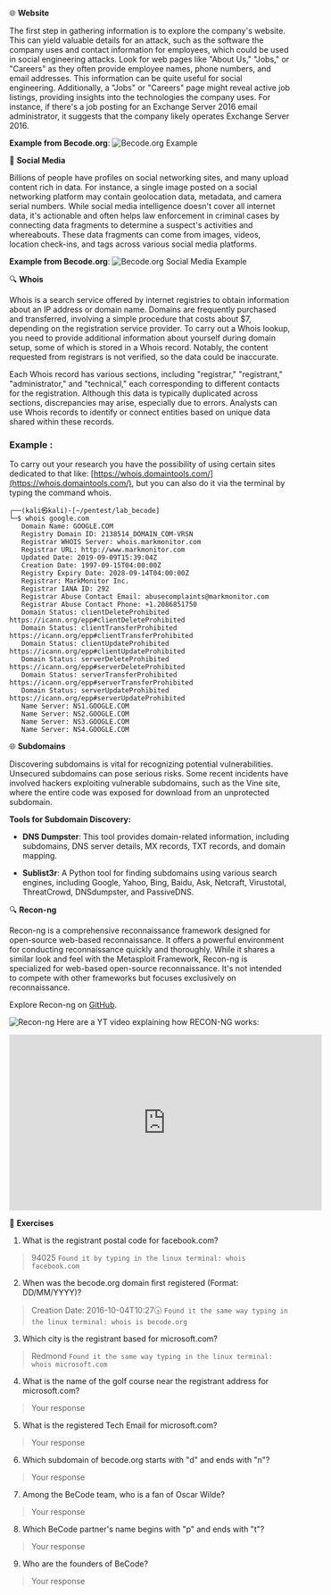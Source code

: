 🌐 **Website**

The first step in gathering information is to explore the company's website. This can yield valuable details for an attack, such as the software the company uses and contact information for employees, which could be used in social engineering attacks. Look for web pages like "About Us," "Jobs," or "Careers" as they often provide employee names, phone numbers, and email addresses. This information can be quite useful for social engineering. Additionally, a "Jobs" or "Careers" page might reveal active job listings, providing insights into the technologies the company uses. For instance, if there's a job posting for an Exchange Server 2016 email administrator, it suggests that the company likely operates Exchange Server 2016.

**Example from Becode.org**:
![Becode.org Example](https://media.discordapp.net/attachments/745925345802190969/983709377439600650/unknown.png?width=955&height=556)

📱 **Social Media**

Billions of people have profiles on social networking sites, and many upload content rich in data. For instance, a single image posted on a social networking platform may contain geolocation data, metadata, and camera serial numbers. While social media intelligence doesn't cover all internet data, it's actionable and often helps law enforcement in criminal cases by connecting data fragments to determine a suspect's activities and whereabouts. These data fragments can come from images, videos, location check-ins, and tags across various social media platforms.

**Example from Becode.org**:
![Becode.org Social Media Example](https://media.discordapp.net/attachments/745925345802190969/983710396156358706/unknown.png?width=808&height=556)

🔍 **Whois**

Whois is a search service offered by internet registries to obtain information about an IP address or domain name. Domains are frequently purchased and transferred, involving a simple procedure that costs about $7, depending on the registration service provider. To carry out a Whois lookup, you need to provide additional information about yourself during domain setup, some of which is stored in a Whois record. Notably, the content requested from registrars is not verified, so the data could be inaccurate.

Each Whois record has various sections, including "registrar," "registrant," "administrator," and "technical," each corresponding to different contacts for the registration. Although this data is typically duplicated across sections, discrepancies may arise, especially due to errors. Analysts can use Whois records to identify or connect entities based on unique data shared within these records.

### Example :

To carry out your research you have the possibility of using certain sites dedicated to that like: [https://whois.domaintools.com/](https://whois.domaintools.com/), but you can also do it via the terminal by typing the command whois.

```
┌──(kali㉿kali)-[~/pentest/lab_becode]
└─$ whois google.com
   Domain Name: GOOGLE.COM
   Registry Domain ID: 2138514_DOMAIN_COM-VRSN
   Registrar WHOIS Server: whois.markmonitor.com
   Registrar URL: http://www.markmonitor.com
   Updated Date: 2019-09-09T15:39:04Z
   Creation Date: 1997-09-15T04:00:00Z
   Registry Expiry Date: 2028-09-14T04:00:00Z
   Registrar: MarkMonitor Inc.
   Registrar IANA ID: 292
   Registrar Abuse Contact Email: abusecomplaints@markmonitor.com
   Registrar Abuse Contact Phone: +1.2086851750
   Domain Status: clientDeleteProhibited https://icann.org/epp#clientDeleteProhibited
   Domain Status: clientTransferProhibited https://icann.org/epp#clientTransferProhibited
   Domain Status: clientUpdateProhibited https://icann.org/epp#clientUpdateProhibited
   Domain Status: serverDeleteProhibited https://icann.org/epp#serverDeleteProhibited
   Domain Status: serverTransferProhibited https://icann.org/epp#serverTransferProhibited
   Domain Status: serverUpdateProhibited https://icann.org/epp#serverUpdateProhibited
   Name Server: NS1.GOOGLE.COM
   Name Server: NS2.GOOGLE.COM
   Name Server: NS3.GOOGLE.COM
   Name Server: NS4.GOOGLE.COM
```

🌐 **Subdomains**

Discovering subdomains is vital for recognizing potential vulnerabilities. Unsecured subdomains can pose serious risks. Some recent incidents have involved hackers exploiting vulnerable subdomains, such as the Vine site, where the entire code was exposed for download from an unprotected subdomain.

**Tools for Subdomain Discovery:**

- **DNS Dumpster**: This tool provides domain-related information, including subdomains, DNS server details, MX records, TXT records, and domain mapping.

- **Sublist3r**: A Python tool for finding subdomains using various search engines, including Google, Yahoo, Bing, Baidu, Ask, Netcraft, Virustotal, ThreatCrowd, DNSdumpster, and PassiveDNS.

🔍 **Recon-ng**

Recon-ng is a comprehensive reconnaissance framework designed for open-source web-based reconnaissance. It offers a powerful environment for conducting reconnaissance quickly and thoroughly. While it shares a similar look and feel with the Metasploit Framework, Recon-ng is specialized for web-based open-source reconnaissance. It's not intended to compete with other frameworks but focuses exclusively on reconnaissance.

Explore Recon-ng on [GitHub](https://github.com/lanmaster53/recon-ng).

![Recon-ng](https://www.vanimpe.eu/wp-content/uploads/2015/11/recon-ng_start.png)
Here are a YT video explaining how RECON-NG works:

<iframe width="560" height="315" src="https://www.youtube.com/embed/nZ4rAha77_g?si=UUpIb-u8WqwO1zUS" title="YouTube video player" frameborder="0" allow="accelerometer; autoplay; clipboard-write; encrypted-media; gyroscope; picture-in-picture; web-share" allowfullscreen></iframe>

📝 **Exercises**

1. What is the registrant postal code for facebook.com?
> 94025
> 	`Found it by typing in the linux terminal: whois facebook.com`

2. When was the becode.org domain first registered (Format: DD/MM/YYYY)?
> Creation Date: 2016-10-04T10:27🕟
> 	`Found it the same way typing in the linux terminal: whois is becode.org`

3. Which city is the registrant based for microsoft.com?
> Redmond
> 	`Found it the same way typing in the linux terminal: whois microsoft.com`

4. What is the name of the golf course near the registrant address for microsoft.com?
> Your response

5. What is the registered Tech Email for microsoft.com?
> Your response

6. Which subdomain of becode.org starts with "d" and ends with "n"?
> Your response

7. Among the BeCode team, who is a fan of Oscar Wilde?
> Your response

8. Which BeCode partner's name begins with "p" and ends with "t"?
> Your response

9. Who are the founders of BeCode?
> Your response